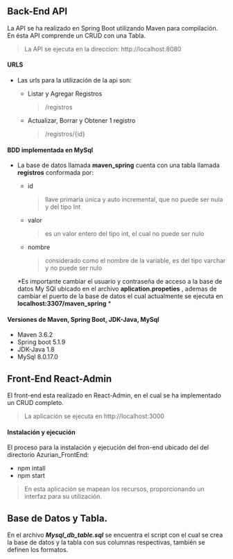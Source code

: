 ## Back-End API
La API se ha realizado en Spring Boot utilizando Maven para compilación.
En ésta API comprende un CRUD con una Tabla.
> La API se ejecuta en la direccion: http://localhost:8080
#### URLS 
-  Las urls para la utilización de la api son:

	-  Listar y Agregar Registros 
		> /registros
	-  Actualizar, Borrar y Obtener 1 registro
		> /registros/{id}
#### BDD implementada en MySql 
- La base de datos llamada **maven_spring** cuenta con una tabla llamada **registros** conformada por:
	
	-  id 
		>  llave primaria única y auto incremental, que no puede ser nula y del tipo Int
	- valor
		> es un valor entero del tipo int, el cual no puede ser nulo
	-  nombre 
		> considerado como el nombre de la variable, es del tipo varchar y no puede ser nulo
	
	*Es importante cambiar el usuario y contraseña de acceso a la base de datos My SQl ubicado en el archivo  **aplication.propeties** , ademas de cambiar el puerto de la base de datos el cual actualmente se ejecuta en **localhost:3307/maven_spring**  *
#### Versiones de Maven, Spring Boot, JDK-Java, MySql
- Maven  3.6.2
- Spring boot  5.1.9
- JDK-Java 1.8
- MySql 8.0.17.0
		

## Front-End React-Admin
El front-end esta realizado en React-Admin, en el cual se ha implementado un CRUD completo.
> La aplicación se ejecuta en http://localhost:3000

#### Instalación y ejecución
El proceso para la instalación y ejecución del fron-end ubicado del del directorio Azurian_FrontEnd:
- npm intall
- npm start

> En esta aplicación se mapean  los recursos, proporcionando un interfaz para su utilización.

## Base de Datos y Tabla.
En el archivo ***Mysql_db_table.sql*** se encuentra el script con el cual se crea la base de datos y la tabla con sus columnas respectivas, también se definen los formatos. 

